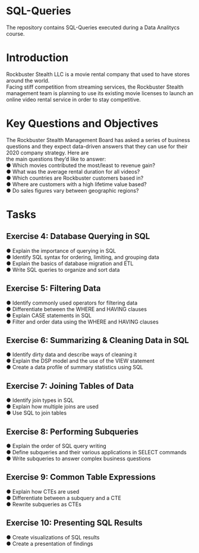 # SQL-Queries
The repository contains SQL-Queries executed during a Data Analitycs course.

# Introduction
Rockbuster  Stealth  LLC  is  a  movie  rental  company  that  used  to  have  stores  around  the  world.   
Facing  stiff  competition  from  streaming  services, the  Rockbuster  Stealth  management team  is  planning  to  use  its  existing  movie  licenses  to launch  an  online  video  rental service  in  order  to  stay  competitive.  

# Key Questions and Objectives
The  Rockbuster  Stealth  Management  Board  has  asked  a  series  of  business  questions  and they  expect  data-driven  answers  that  they  can  use  for  their  2020   company  strategy.  Here  are   
the  main  questions  they’d  like  to  answer:   
● Which  movies  contributed  the  most/least  to  revenue  gain?     
● What  was  the  average  rental  duration  for  all  videos?   
● Which  countries  are  Rockbuster  customers  based  in?   
● Where  are  customers  with  a  high  lifetime  value  based?   
● Do  sales  figures  vary  between  geographic  regions? 

# Tasks
## Exercise  4:  Database  Querying  in  SQL   
● Explain  the  importance  of  querying  in  SQL   
● Identify  SQL  syntax  for  ordering,  limiting,  and  grouping  data     
● Explain  the  basics  of  database  migration  and  ETL     
● Write  SQL  queries  to  organize  and  sort  data   

## Exercise  5:  Filtering  Data   
● Identify  commonly  used  operators  for  filtering  data   
● Differentiate  between  the  WHERE  and  HAVING  clauses     
● Explain  CASE  statements  in  SQL   
● Filter  and  order  data  using  the  WHERE  and  HAVING  clauses   

## Exercise  6:  Summarizing  &  Cleaning  Data  in  SQL   
● Identify  dirty  data  and  describe  ways  of  cleaning  it   
● Explain  the  DSP  model  and  the  use  of  the  VIEW  statement     
● Create  a  data  profile  of  summary  statistics  using  SQL 

## Exercise  7:  Joining  Tables  of  Data   
● Identify  join  types  in  SQL     
● Explain  how  multiple  joins  are  used   
● Use  SQL  to  join  tables   

## Exercise  8:  Performing  Subqueries   
● Explain  the  order  of  SQL  query  writing     
● Define  subqueries  and  their  various  applications  in  SELECT  commands     
● Write  subqueries  to  answer  complex  business  questions   

## Exercise  9:  Common  Table  Expressions   
● Explain  how  CTEs  are  used     
● Differentiate  between  a  subquery  and  a  CTE   
● Rewrite  subqueries  as  CTEs   

## Exercise  10:  Presenting  SQL  Results   
●  Create  visualizations  of  SQL  results     
●  Create  a  presentation  of  findings 
